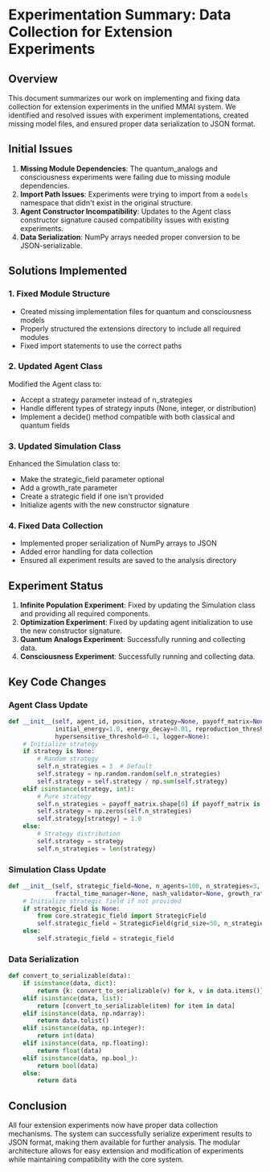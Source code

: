 # Experimentation Summary: Data Collection for Extension Experiments

## Overview

This document summarizes our work on implementing and fixing data collection for extension experiments in the unified MMAI system. We identified and resolved issues with experiment implementations, created missing model files, and ensured proper data serialization to JSON format.

## Initial Issues

1. **Missing Module Dependencies**: The quantum_analogs and consciousness experiments were failing due to missing module dependencies.
2. **Import Path Issues**: Experiments were trying to import from a `models` namespace that didn't exist in the original structure.
3. **Agent Constructor Incompatibility**: Updates to the Agent class constructor signature caused compatibility issues with existing experiments.
4. **Data Serialization**: NumPy arrays needed proper conversion to be JSON-serializable.

## Solutions Implemented

### 1. Fixed Module Structure

- Created missing implementation files for quantum and consciousness models
- Properly structured the extensions directory to include all required modules
- Fixed import statements to use the correct paths

### 2. Updated Agent Class

Modified the Agent class to:
- Accept a strategy parameter instead of n_strategies
- Handle different types of strategy inputs (None, integer, or distribution)
- Implement a decide() method compatible with both classical and quantum fields

### 3. Updated Simulation Class

Enhanced the Simulation class to:
- Make the strategic_field parameter optional
- Add a growth_rate parameter
- Create a strategic field if one isn't provided
- Initialize agents with the new constructor signature

### 4. Fixed Data Collection

- Implemented proper serialization of NumPy arrays to JSON
- Added error handling for data collection
- Ensured all experiment results are saved to the analysis directory

## Experiment Status

1. **Infinite Population Experiment**: Fixed by updating the Simulation class and providing all required components.
2. **Optimization Experiment**: Fixed by updating agent initialization to use the new constructor signature.
3. **Quantum Analogs Experiment**: Successfully running and collecting data.
4. **Consciousness Experiment**: Successfully running and collecting data.

## Key Code Changes

### Agent Class Update

```python
def __init__(self, agent_id, position, strategy=None, payoff_matrix=None, memory_depth=10, 
             initial_energy=1.0, energy_decay=0.01, reproduction_threshold=2.0,
             hypersensitive_threshold=0.1, logger=None):
    # Initialize strategy
    if strategy is None:
        # Random strategy
        self.n_strategies = 3  # Default
        self.strategy = np.random.random(self.n_strategies)
        self.strategy = self.strategy / np.sum(self.strategy)
    elif isinstance(strategy, int):
        # Pure strategy
        self.n_strategies = payoff_matrix.shape[0] if payoff_matrix is not None else 3
        self.strategy = np.zeros(self.n_strategies)
        self.strategy[strategy] = 1.0
    else:
        # Strategy distribution
        self.strategy = strategy
        self.n_strategies = len(strategy)
```

### Simulation Class Update

```python
def __init__(self, strategic_field=None, n_agents=100, n_strategies=3, payoff_matrix=None,
             fractal_time_manager=None, nash_validator=None, growth_rate=0.01, logger=None):
    # Initialize strategic field if not provided
    if strategic_field is None:
        from core.strategic_field import StrategicField
        self.strategic_field = StrategicField(grid_size=50, n_strategies=n_strategies)
    else:
        self.strategic_field = strategic_field
```

### Data Serialization

```python
def convert_to_serializable(data):
    if isinstance(data, dict):
        return {k: convert_to_serializable(v) for k, v in data.items()}
    elif isinstance(data, list):
        return [convert_to_serializable(item) for item in data]
    elif isinstance(data, np.ndarray):
        return data.tolist()
    elif isinstance(data, np.integer):
        return int(data)
    elif isinstance(data, np.floating):
        return float(data)
    elif isinstance(data, np.bool_):
        return bool(data)
    else:
        return data
```

## Conclusion

All four extension experiments now have proper data collection mechanisms. The system can successfully serialize experiment results to JSON format, making them available for further analysis. The modular architecture allows for easy extension and modification of experiments while maintaining compatibility with the core system.

